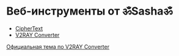# Веб-инструменты от ॐSаshаॐ

- [CipherText](https://tunmerreclop.github.io/-S-sh-/CipherText)
- [V2RAY Converter](https://tunmerreclop.github.io/-S-sh-/V2RAY%20Converter)

[Официальная тема по V2RAY Converter](https://4pda.to/forum/index.php?showtopic=1108392)
